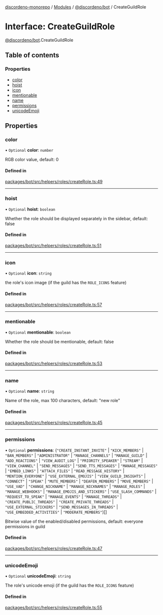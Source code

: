 [discordeno-monorepo](../README.md) / [Modules](../modules.md) / [@discordeno/bot](../modules/discordeno_bot.md) / CreateGuildRole

# Interface: CreateGuildRole

[@discordeno/bot](../modules/discordeno_bot.md).CreateGuildRole

## Table of contents

### Properties

- [color](discordeno_bot.CreateGuildRole.md#color)
- [hoist](discordeno_bot.CreateGuildRole.md#hoist)
- [icon](discordeno_bot.CreateGuildRole.md#icon)
- [mentionable](discordeno_bot.CreateGuildRole.md#mentionable)
- [name](discordeno_bot.CreateGuildRole.md#name)
- [permissions](discordeno_bot.CreateGuildRole.md#permissions)
- [unicodeEmoji](discordeno_bot.CreateGuildRole.md#unicodeemoji)

## Properties

### color

• `Optional` **color**: `number`

RGB color value, default: 0

#### Defined in

[packages/bot/src/helpers/roles/createRole.ts:49](https://github.com/deepsarda/discordeno/blob/c6dc30bb/packages/bot/src/helpers/roles/createRole.ts#L49)

---

### hoist

• `Optional` **hoist**: `boolean`

Whether the role should be displayed separately in the sidebar, default: false

#### Defined in

[packages/bot/src/helpers/roles/createRole.ts:51](https://github.com/deepsarda/discordeno/blob/c6dc30bb/packages/bot/src/helpers/roles/createRole.ts#L51)

---

### icon

• `Optional` **icon**: `string`

the role's icon image (if the guild has the `ROLE_ICONS` feature)

#### Defined in

[packages/bot/src/helpers/roles/createRole.ts:57](https://github.com/deepsarda/discordeno/blob/c6dc30bb/packages/bot/src/helpers/roles/createRole.ts#L57)

---

### mentionable

• `Optional` **mentionable**: `boolean`

Whether the role should be mentionable, default: false

#### Defined in

[packages/bot/src/helpers/roles/createRole.ts:53](https://github.com/deepsarda/discordeno/blob/c6dc30bb/packages/bot/src/helpers/roles/createRole.ts#L53)

---

### name

• `Optional` **name**: `string`

Name of the role, max 100 characters, default: "new role"

#### Defined in

[packages/bot/src/helpers/roles/createRole.ts:45](https://github.com/deepsarda/discordeno/blob/c6dc30bb/packages/bot/src/helpers/roles/createRole.ts#L45)

---

### permissions

• `Optional` **permissions**: (`"CREATE_INSTANT_INVITE"` \| `"KICK_MEMBERS"` \| `"BAN_MEMBERS"` \| `"ADMINISTRATOR"` \| `"MANAGE_CHANNELS"` \| `"MANAGE_GUILD"` \| `"ADD_REACTIONS"` \| `"VIEW_AUDIT_LOG"` \| `"PRIORITY_SPEAKER"` \| `"STREAM"` \| `"VIEW_CHANNEL"` \| `"SEND_MESSAGES"` \| `"SEND_TTS_MESSAGES"` \| `"MANAGE_MESSAGES"` \| `"EMBED_LINKS"` \| `"ATTACH_FILES"` \| `"READ_MESSAGE_HISTORY"` \| `"MENTION_EVERYONE"` \| `"USE_EXTERNAL_EMOJIS"` \| `"VIEW_GUILD_INSIGHTS"` \| `"CONNECT"` \| `"SPEAK"` \| `"MUTE_MEMBERS"` \| `"DEAFEN_MEMBERS"` \| `"MOVE_MEMBERS"` \| `"USE_VAD"` \| `"CHANGE_NICKNAME"` \| `"MANAGE_NICKNAMES"` \| `"MANAGE_ROLES"` \| `"MANAGE_WEBHOOKS"` \| `"MANAGE_EMOJIS_AND_STICKERS"` \| `"USE_SLASH_COMMANDS"` \| `"REQUEST_TO_SPEAK"` \| `"MANAGE_EVENTS"` \| `"MANAGE_THREADS"` \| `"CREATE_PUBLIC_THREADS"` \| `"CREATE_PRIVATE_THREADS"` \| `"USE_EXTERNAL_STICKERS"` \| `"SEND_MESSAGES_IN_THREADS"` \| `"USE_EMBEDDED_ACTIVITIES"` \| `"MODERATE_MEMBERS"`)[]

Bitwise value of the enabled/disabled permissions, default: everyone permissions in guild

#### Defined in

[packages/bot/src/helpers/roles/createRole.ts:47](https://github.com/deepsarda/discordeno/blob/c6dc30bb/packages/bot/src/helpers/roles/createRole.ts#L47)

---

### unicodeEmoji

• `Optional` **unicodeEmoji**: `string`

The role's unicode emoji (if the guild has the `ROLE_ICONS` feature)

#### Defined in

[packages/bot/src/helpers/roles/createRole.ts:55](https://github.com/deepsarda/discordeno/blob/c6dc30bb/packages/bot/src/helpers/roles/createRole.ts#L55)
